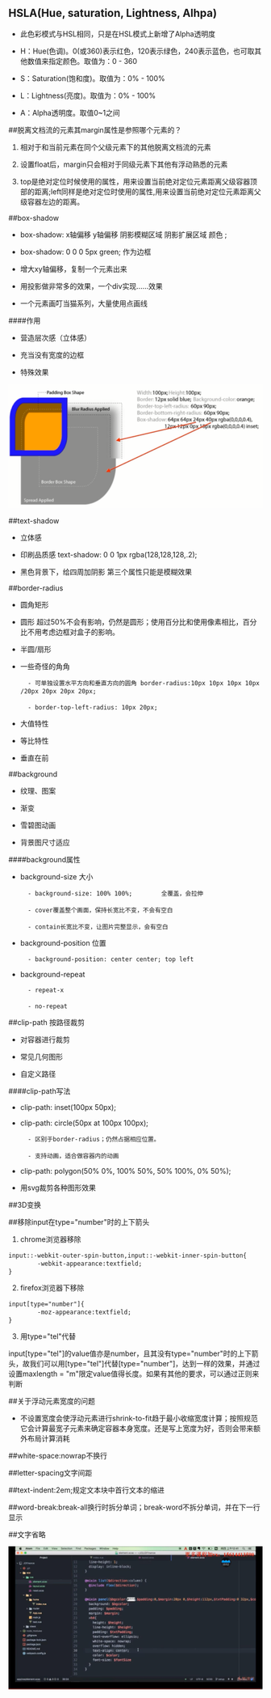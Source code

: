 ## HSLA(Hue, saturation, Lightness, Alhpa)

- 此色彩模式与HSL相同，只是在HSL模式上新增了Alpha透明度

- H：Hue(色调)。0(或360)表示红色，120表示绿色，240表示蓝色，也可取其他数值来指定颜色。取值为：0 - 360

- S：Saturation(饱和度)。取值为：0% - 100%

- L：Lightness(亮度)。取值为：0% - 100%

- A：Alpha透明度。取值0~1之间




##脱离文档流的元素其margin属性是参照哪个元素的？

1. 相对于和当前元素在同个父级元素下的其他脱离文档流的元素

2. 设置float后，margin只会相对于同级元素下其他有浮动熟悉的元素

3. top是绝对定位时候使用的属性，用来设置当前绝对定位元素距离父级容器顶部的距离;left同样是绝对定位时使用的属性,用来设置当前绝对定位元素距离父级容器左边的距离。




##box-shadow

- box-shadow: x轴偏移 y轴偏移 阴影模糊区域 阴影扩展区域 颜色 <inset>;

- box-shadow: 0 0 0 5px green;    作为边框

- 增大xy轴偏移，复制一个元素出来

- 用投影做非常多的效果，一个div实现……效果

- 一个元素画叮当猫系列，大量使用点画线

####作用

- 营造层次感（立体感）

- 充当没有宽度的边框

- 特殊效果

![](/assets/360截图1738040774124101.png)





##text-shadow

- 立体感

- 印刷品质感        text-shadow: 0 0 1px rgba(128,128,128,.2);

- 黑色背景下，给四周加阴影        第三个属性只能是模糊效果




##border-radius

- 圆角矩形

- 圆形        超过50%不会有影响，仍然是圆形；使用百分比和使用像素相比，百分比不用考虑边框对盒子的影响。

- 半圆/扇形

- 一些奇怪的角角 
        
        - 可单独设置水平方向和垂直方向的圆角 border-radius:10px 10px 10px 10px /20px 20px 20px 20px;
        
        - border-top-left-radius: 10px 20px;
        
- 大值特性

- 等比特性

- 垂直在前
        
        
        

##background

- 纹理、图案

- 渐变

- 雪碧图动画

- 背景图尺寸适应



####background属性

- background-size 大小

        - background-size: 100% 100%;        全覆盖，会拉伸
        
        - cover覆盖整个画面，保持长宽比不变，不会有空白
        
        - contain长宽比不变，让图片完整显示，会有空白
        
- background-position 位置

        - background-position: center center; top left
        
- background-repeat
        
        - repeat-x
        
        - no-repeat

        
        


##clip-path 按路径裁剪

- 对容器进行裁剪

- 常见几何图形

- 自定义路径


####clip-path写法

- clip-path: inset(100px 50px);

- clip-path: circle(50px at 100px 100px);

        - 区别于border-radius；仍然占据相应位置。
        
        - 支持动画，适合做容器内的动画
        
- clip-path: polygon(50% 0%, 100% 50%, 50% 100%, 0% 50%);

- 用svg裁剪各种图形效果





##3D变换

      




##移除input在type="number"时的上下箭头

1. chrome浏览器移除
```
input::-webkit-outer-spin-button,input::-webkit-inner-spin-button{
        -webkit-appearance:textfield;
}
```

2. firefox浏览器下移除
```
input[type="number"]{
        -moz-appearance:textfield;
}
```

3. 用type="tel"代替

input[type="tel"]的value值亦是number，且其没有type="number"时的上下箭头，故我们可以用[type="tel"]代替[type="number"]，达到一样的效果，并通过设置maxlength = "m"限定value值得长度。如果有其他的要求，可以通过正则来判断



##关于浮动元素宽度的问题

- 不设置宽度会使浮动元素进行shrink-to-fit趋于最小收缩宽度计算；按照规范它会计算最宽子元素来确定容器本身宽度。还是写上宽度为好，否则会带来额外布局计算消耗




##white-space:nowrap不换行



##letter-spacing文字间距



##text-indent:2em;规定文本块中首行文本的缩进



##word-break:break-all换行时拆分单词；break-word不拆分单词，并在下一行显示



##文字省略

![](/assets/360截图20180404225732078.jpg)









